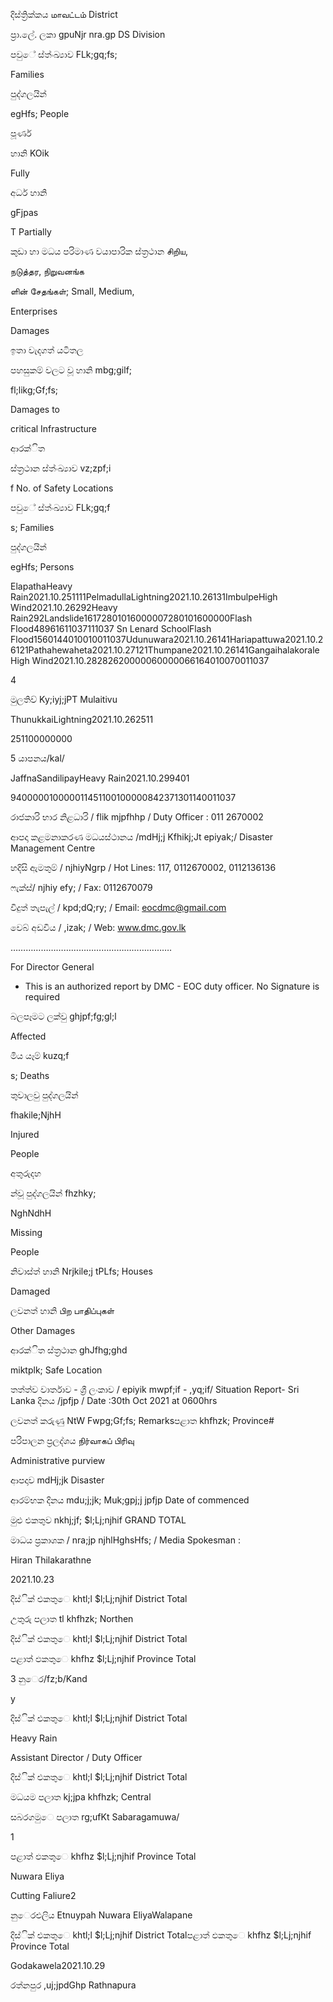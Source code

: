 දිස්ත්‍රික්කය மாவட்டம் District

ප්‍රා.ලේ. ලකා gpuNjr nra.gp DS Division

පවුේ ස්ත්‍ංඛ්‍යාව FLk;gq;fs;

Families

පුද්ගලයින්

egHfs; People

පූර්ණ

හානි KOik

Fully

අර්ධ හානි

gFjpas

T Partially

කුඩා හා මධය පරිමාණ වයාපාරික ස්ත්‍රථාන சிறிய,

நடுத்தர, நிறுவனங்க

ளின் சேதங்கள்; Small, Medium,

Enterprises

Damages

ඉතා වැදගත් යටිතල

පහසුකම් වලට වූ හානි mbg;gilf;

fl;likg;Gf;fs;

Damages to

critical Infrastructure

ආරක්ිත

ස්ත්‍රථාන ස්ත්‍ංඛ්‍යාව vz;zpf;i

f No. of Safety Locations

පවුේ ස්ත්‍ංඛ්‍යාව FLk;gq;f

s; Families

පුද්ගලයින්

egHfs; Persons

ElapathaHeavy Rain2021.10.251111PelmadullaLightning2021.10.26131ImbulpeHigh Wind2021.10.26292Heavy Rain292Landslide16172801016000007280101600000Flash Flood48961611037111037 Sn Lenard SchoolFlash Flood1560144010010011037Udunuwara2021.10.26141Hariapattuwa2021.10.26121Pathahewaheta2021.10.27121Thumpane2021.10.26141GangaihalakoraleHigh Wind2021.10.28282620000060000066164010070011037

4

මුලතිව් Ky;iyj;jPT Mulaitivu

ThunukkaiLightning2021.10.262511

251100000000

5 යාපනය/kal/

JaffnaSandilipayHeavy Rain2021.10.299401

940000010000011451100100000842371301140011037

රාජකාරි භාර නිළධාරි / flik mjpfhhp / Duty Officer : 011 2670002

ආපදා කළමනාකරණ මධයස්ථානය /mdHj;j Kfhikj;Jt epiyak;/ Disaster Management Centre

හදිසි ඇමතුම් / njhiyNgrp / Hot Lines: 117, 0112670002, 0112136136

ෆැක්ස්/ njhiy efy; / Fax: 0112670079

විදුත් තැපැල් / kpd;dQ;ry; / Email: eocdmc@gmail.com

වෙබ් අඩවිය / ,izak; / Web: www.dmc.gov.lk

……………………………………………………….

For Director General

* This is an authorized report by DMC - EOC duty officer. No Signature is required

බලපෑමට ලක්වු ghjpf;fg;gl;l

Affected

මිය යෑම් kuzq;f

s; Deaths

තුවාලවු පුද්ගලයින්

fhakile;NjhH

Injured

People

අතුරුදහ

න්වූ පුද්ගලයින් fhzhky;

NghNdhH

Missing

People

නිවාස්ත්‍ හානි Nrjkile;j tPLfs; Houses

Damaged

ලවනත් හානි பிற பாதிப்புகள்

Other Damages

ආරක්ිත ස්ත්‍රථාන ghJfhg;ghd

miktplk; Safe Location

තත්ත්ව වාර්තාව - ශ්‍රී ලංකාව / epiyik mwpf;if - ,yq;if/ Situation Report- Sri Lanka දිනය /jpfjp / Date :30th Oct 2021 at 0600hrs

ලවනත් කරුණු NtW Fwpg;Gf;fs; Remarksපළාත khfhzk; Province#

පරිපාලන ප්‍රලද්ශය நிர்வாகப் பிரிவு

Administrative purview

ආපදාව mdHj;jk Disaster

ආරම්භක දිනය mdu;j;jk; Muk;gpj;j jpfjp Date of commenced

මුළු එකතුව nkhj;jf; $l;Lj;njhif GRAND TOTAL

මාධය ප්‍රකාශක / nra;jp njhlHghsHfs; / Media Spokesman :

Hiran Thilakarathne

2021.10.23

දිස්ික් එකතුෙ khtl;l $l;Lj;njhif District Total

උතුරු පලාත tl khfhzk; Northen

දිස්ික් එකතුෙ khtl;l $l;Lj;njhif District Total

පළාත් ඵකතුෙ khfhz $l;Lj;njhif Province Total

3 නුෙර/fz;b/Kand

y

දිස්ික් එකතුෙ khtl;l $l;Lj;njhif District Total

Heavy Rain

Assistant Director / Duty Officer

දිස්ික් එකතුෙ khtl;l $l;Lj;njhif District Total

මධයම පලාත kj;jpa khfhzk; Central

සබරගමුෙ පලාත rg;ufKt Sabaragamuwa/

1

පළාත් ඵකතුෙ khfhz $l;Lj;njhif Province Total

Nuwara Eliya

Cutting Faliure2

නුෙරඑලිය Etnuypah Nuwara EliyaWalapane

දිස්ික් එකතුෙ khtl;l $l;Lj;njhif District Totalපළාත් ඵකතුෙ khfhz $l;Lj;njhif Province Total

Godakawela2021.10.29

රත්නපුර ,uj;jpdGhp Rathnapura